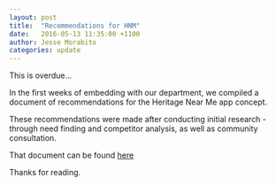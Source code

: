 ```yaml
---
layout: post
title:  "Recommendations for HNM"
date:   2016-05-13 11:35:00 +1100
author: Jesse Morabito
categories: update 
---
```


This is overdue...

In the first weeks of embedding with our department, we compiled a document of recommendations for the Heritage Near Me app concept.

These recommendations were made after conducting initial research - through need finding and competitor analysis, as well as community consultation. 

That document can be found [here](https://docs.google.com/document/d/1_orXgYEta6626vcxKqkyzggY63Xi2YARpDDrWpdvhRQ/edit?usp=sharing)

Thanks for reading.